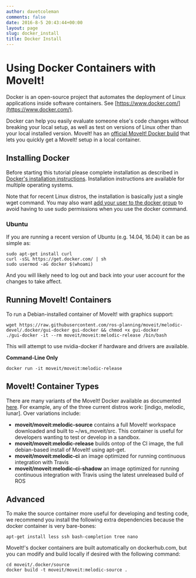 ```yaml
---
author: davetcoleman
comments: false
date: 2016-8-5 20:43:44+00:00
layout: page
slug: docker_install
title: Docker Install
---
```


# Using Docker Containers with MoveIt!

Docker is an open-source project that automates the deployment of Linux applications inside software containers. See [https://www.docker.com/](https://www.docker.com/).

Docker can help you easily evaluate someone else's code changes without breaking your local setup, as well as test on versions of Linux other than your local installed version. MoveIt! has an [official MoveIt! Docker build](https://hub.docker.com/r/moveit/moveit/) that lets you quickly get a MoveIt! setup in a local container.

## Installing Docker

Before starting this tutorial please complete installation as described in [Docker's installation instructions](https://docs.docker.com/engine/installation/). Installation instructions are available for multiple operating systems.

Note that for recent Linux distros, the installation is basically just a single wget command. You may also want [add your user to the docker group](https://docs.docker.com/engine/installation/linux/ubuntulinux/#/create-a-docker-group) to avoid having to use sudo permissions when you use the docker command.

### Ubuntu

If you are running a recent version of Ubuntu (e.g. 14.04, 16.04) it can be as simple as:

    sudo apt-get install curl
    curl -sSL https://get.docker.com/ | sh
    sudo usermod -aG docker $(whoami)

And you will likely need to log out and back into your user account for the changes to take affect.

## Running MoveIt! Containers

To run a Debian-installed container of MoveIt! with graphics support:

    wget https://raw.githubusercontent.com/ros-planning/moveit/melodic-devel/.docker/gui-docker gui-docker && chmod +x gui-docker
    ./gui-docker -it --rm moveit/moveit:melodic-release /bin/bash

This will attempt to use nvidia-docker if hardware and drivers are available.

**Command-Line Only**

    docker run -it moveit/moveit:melodic-release

## MoveIt! Container Types

There are many variants of the MoveIt! Docker available as documented [here](http://moveit.ros.org/documentation/contributing/continuous_integration/). For example, any of the three current distros work: [indigo, melodic, lunar]. Over variations include:

- **moveit/moveit:melodic-source** contains a full MoveIt! workspace downloaded and built to ~/ws_moveit/src. This container is useful for developers wanting to test or develop in a sandbox.
- **moveit/moveit:melodic-release** builds ontop of the CI image, the full debian-based install of MoveIt! using apt-get.
- **moveit/moveit:melodic-ci** an image optimized for running continuous integration with Travis
- **moveit/moveit:melodic-ci-shadow** an image optimized for running continuous integration with Travis using the latest unreleased build of ROS

## Advanced

To make the source container more useful for developing and testing code, we recommend you install the following extra dependencies because the docker container is very bare-bones:

    apt-get install less ssh bash-completion tree nano

MoveIt!'s docker containers are built automatically on dockerhub.com, but you can modify and build locally if desired with the following command:

    cd moveit/.docker/source
    docker build -t moveit/moveit:melodic-source .
